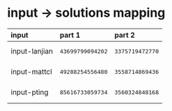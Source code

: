 # input -> solutions mapping
|input|part 1|part 2|
|:---|:---|:---|
|input-lanjian|<pre>43699799094202</pre>|<pre>3375719472770</pre>|
|input-mattcl|<pre>49288254556480</pre>|<pre>3558714869436</pre>|
|input-pting|<pre>85616733059734</pre>|<pre>3560324848168</pre>|
